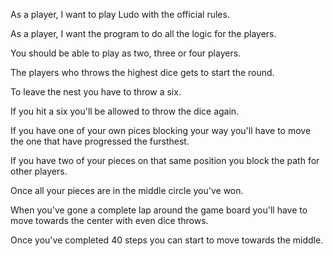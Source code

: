 As a player, I want to play Ludo with the official rules.

As a player, I want the program to do all the logic for the players.

You should be able to play as two, three or four players.

The players who throws the highest dice gets to start the round.

To leave the nest you have to throw a six.

If you hit a six you'll be allowed to throw the dice again.

If you have one of your own pices blocking your way you'll have to move the one that have progressed the fursthest.

If you have two of your pieces on that same position you block the path for other players.

Once all your pieces are in the middle circle you've won.

When you've gone a complete lap around the game board you'll have to move towards the center with even dice throws.

Once you've completed 40 steps you can start to move towards the middle.
